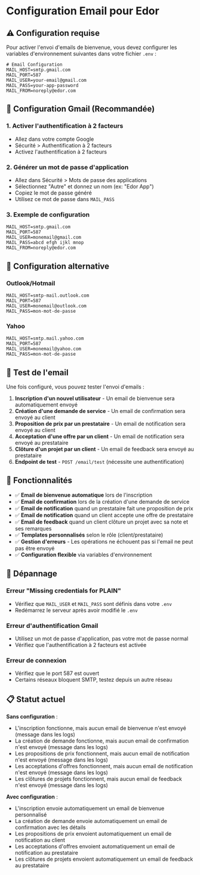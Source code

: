 # Configuration Email pour Edor

## ⚠️ Configuration requise

Pour activer l'envoi d'emails de bienvenue, vous devez configurer les variables d'environnement suivantes dans votre fichier `.env` :

```env
# Email Configuration
MAIL_HOST=smtp.gmail.com
MAIL_PORT=587
MAIL_USER=your-email@gmail.com
MAIL_PASS=your-app-password
MAIL_FROM=noreply@edor.com
```

## 📧 Configuration Gmail (Recommandée)

### 1. Activer l'authentification à 2 facteurs
- Allez dans votre compte Google
- Sécurité > Authentification à 2 facteurs
- Activez l'authentification à 2 facteurs

### 2. Générer un mot de passe d'application
- Allez dans Sécurité > Mots de passe des applications
- Sélectionnez "Autre" et donnez un nom (ex: "Edor App")
- Copiez le mot de passe généré
- Utilisez ce mot de passe dans `MAIL_PASS`

### 3. Exemple de configuration
```env
MAIL_HOST=smtp.gmail.com
MAIL_PORT=587
MAIL_USER=monemail@gmail.com
MAIL_PASS=abcd efgh ijkl mnop
MAIL_FROM=noreply@edor.com
```

## 🔧 Configuration alternative

### Outlook/Hotmail
```env
MAIL_HOST=smtp-mail.outlook.com
MAIL_PORT=587
MAIL_USER=monemail@outlook.com
MAIL_PASS=mon-mot-de-passe
```

### Yahoo
```env
MAIL_HOST=smtp.mail.yahoo.com
MAIL_PORT=587
MAIL_USER=monemail@yahoo.com
MAIL_PASS=mon-mot-de-passe
```

## 🧪 Test de l'email

Une fois configuré, vous pouvez tester l'envoi d'emails :

1. **Inscription d'un nouvel utilisateur** - Un email de bienvenue sera automatiquement envoyé
2. **Création d'une demande de service** - Un email de confirmation sera envoyé au client
3. **Proposition de prix par un prestataire** - Un email de notification sera envoyé au client
4. **Acceptation d'une offre par un client** - Un email de notification sera envoyé au prestataire
5. **Clôture d'un projet par un client** - Un email de feedback sera envoyé au prestataire
6. **Endpoint de test** - `POST /email/test` (nécessite une authentification)

## 📝 Fonctionnalités

- ✅ **Email de bienvenue automatique** lors de l'inscription
- ✅ **Email de confirmation** lors de la création d'une demande de service
- ✅ **Email de notification** quand un prestataire fait une proposition de prix
- ✅ **Email de notification** quand un client accepte une offre de prestataire
- ✅ **Email de feedback** quand un client clôture un projet avec sa note et ses remarques
- ✅ **Templates personnalisés** selon le rôle (client/prestataire)
- ✅ **Gestion d'erreurs** - Les opérations ne échouent pas si l'email ne peut pas être envoyé
- ✅ **Configuration flexible** via variables d'environnement

## 🚨 Dépannage

### Erreur "Missing credentials for PLAIN"
- Vérifiez que `MAIL_USER` et `MAIL_PASS` sont définis dans votre `.env`
- Redémarrez le serveur après avoir modifié le `.env`

### Erreur d'authentification Gmail
- Utilisez un mot de passe d'application, pas votre mot de passe normal
- Vérifiez que l'authentification à 2 facteurs est activée

### Erreur de connexion
- Vérifiez que le port 587 est ouvert
- Certains réseaux bloquent SMTP, testez depuis un autre réseau

## 📋 Statut actuel

**Sans configuration** : 
- L'inscription fonctionne, mais aucun email de bienvenue n'est envoyé (message dans les logs)
- La création de demande fonctionne, mais aucun email de confirmation n'est envoyé (message dans les logs)
- Les propositions de prix fonctionnent, mais aucun email de notification n'est envoyé (message dans les logs)
- Les acceptations d'offres fonctionnent, mais aucun email de notification n'est envoyé (message dans les logs)
- Les clôtures de projets fonctionnent, mais aucun email de feedback n'est envoyé (message dans les logs)

**Avec configuration** : 
- L'inscription envoie automatiquement un email de bienvenue personnalisé
- La création de demande envoie automatiquement un email de confirmation avec les détails
- Les propositions de prix envoient automatiquement un email de notification au client
- Les acceptations d'offres envoient automatiquement un email de notification au prestataire
- Les clôtures de projets envoient automatiquement un email de feedback au prestataire
